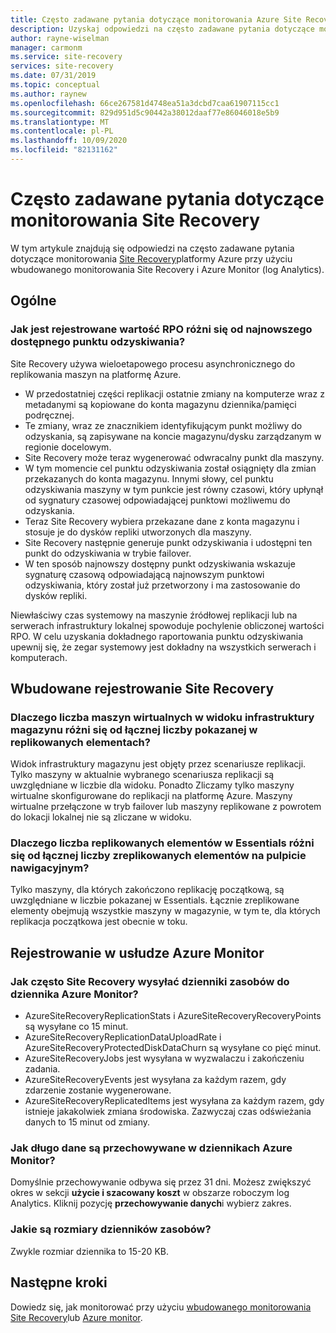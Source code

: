 ```yaml
---
title: Często zadawane pytania dotyczące monitorowania Azure Site Recovery
description: Uzyskaj odpowiedzi na często zadawane pytania dotyczące monitorowania Azure Site Recovery przy użyciu wbudowanego monitorowania i Azure Monitor (Log Analytics)
author: rayne-wiselman
manager: carmonm
ms.service: site-recovery
services: site-recovery
ms.date: 07/31/2019
ms.topic: conceptual
ms.author: raynew
ms.openlocfilehash: 66ce267581d4748ea51a3dcbd7caa61907115cc1
ms.sourcegitcommit: 829d951d5c90442a38012daaf77e86046018e5b9
ms.translationtype: MT
ms.contentlocale: pl-PL
ms.lasthandoff: 10/09/2020
ms.locfileid: "82131162"
---
```

# <a name="common-questions-about-site-recovery-monitoring"></a>Często zadawane pytania dotyczące monitorowania Site Recovery

W tym artykule znajdują się odpowiedzi na często zadawane pytania dotyczące monitorowania [Site Recovery](site-recovery-overview.md)platformy Azure przy użyciu wbudowanego monitorowania Site Recovery i Azure Monitor (log Analytics).

## <a name="general"></a>Ogólne

### <a name="how-is-the-rpo-value-logged-different-from-the-latest-available-recovery-point"></a>Jak jest rejestrowane wartość RPO różni się od najnowszego dostępnego punktu odzyskiwania?

Site Recovery używa wieloetapowego procesu asynchronicznego do replikowania maszyn na platformę Azure.

- W przedostatniej części replikacji ostatnie zmiany na komputerze wraz z metadanymi są kopiowane do konta magazynu dziennika/pamięci podręcznej.
- Te zmiany, wraz ze znacznikiem identyfikującym punkt możliwy do odzyskania, są zapisywane na koncie magazynu/dysku zarządzanym w regionie docelowym.
- Site Recovery może teraz wygenerować odwracalny punkt dla maszyny.
- W tym momencie cel punktu odzyskiwania został osiągnięty dla zmian przekazanych do konta magazynu. Innymi słowy, cel punktu odzyskiwania maszyny w tym punkcie jest równy czasowi, który upłynął od sygnatury czasowej odpowiadającej punktowi możliwemu do odzyskania.
- Teraz Site Recovery wybiera przekazane dane z konta magazynu i stosuje je do dysków repliki utworzonych dla maszyny.
- Site Recovery następnie generuje punkt odzyskiwania i udostępni ten punkt do odzyskiwania w trybie failover.
- W ten sposób najnowszy dostępny punkt odzyskiwania wskazuje sygnaturę czasową odpowiadającą najnowszym punktowi odzyskiwania, który został już przetworzony i ma zastosowanie do dysków repliki.


Niewłaściwy czas systemowy na maszynie źródłowej replikacji lub na serwerach infrastruktury lokalnej spowoduje pochylenie obliczonej wartości RPO. W celu uzyskania dokładnego raportowania punktu odzyskiwania upewnij się, że zegar systemowy jest dokładny na wszystkich serwerach i komputerach.



## <a name="inbuilt-site-recovery-logging"></a>Wbudowane rejestrowanie Site Recovery


### <a name="why-is-the-vm-count-in-the-vault-infrastructure-view-different-from-the-total-count-shown-in-replicated-items"></a>Dlaczego liczba maszyn wirtualnych w widoku infrastruktury magazynu różni się od łącznej liczby pokazanej w replikowanych elementach?

Widok infrastruktury magazynu jest objęty przez scenariusze replikacji. Tylko maszyny w aktualnie wybranego scenariusza replikacji są uwzględniane w liczbie dla widoku. Ponadto Zliczamy tylko maszyny wirtualne skonfigurowane do replikacji na platformę Azure. Maszyny wirtualne przełączone w tryb failover lub maszyny replikowane z powrotem do lokacji lokalnej nie są zliczane w widoku.

### <a name="why-is-the-count-of-replicated-items-in-essentials-different-from-the-total-count-of-replicated-items-on-the-dashboard"></a>Dlaczego liczba replikowanych elementów w Essentials różni się od łącznej liczby zreplikowanych elementów na pulpicie nawigacyjnym?

Tylko maszyny, dla których zakończono replikację początkową, są uwzględniane w liczbie pokazanej w Essentials. Łącznie zreplikowane elementy obejmują wszystkie maszyny w magazynie, w tym te, dla których replikacja początkowa jest obecnie w toku.

## <a name="azure-monitor-logging"></a>Rejestrowanie w usłudze Azure Monitor


### <a name="how-often-does-site-recovery-send-resource-logs-to-azure-monitor-log"></a>Jak często Site Recovery wysyłać dzienniki zasobów do dziennika Azure Monitor? 

- AzureSiteRecoveryReplicationStats i AzureSiteRecoveryRecoveryPoints są wysyłane co 15 minut.  
- AzureSiteRecoveryReplicationDataUploadRate i AzureSiteRecoveryProtectedDiskDataChurn są wysyłane co pięć minut. 
- AzureSiteRecoveryJobs jest wysyłana w wyzwalaczu i zakończeniu zadania.
- AzureSiteRecoveryEvents jest wysyłana za każdym razem, gdy zdarzenie zostanie wygenerowane. 
- AzureSiteRecoveryReplicatedItems jest wysyłana za każdym razem, gdy istnieje jakakolwiek zmiana środowiska. Zazwyczaj czas odświeżania danych to 15 minut od zmiany. 

### <a name="how-long-is-data-kept-in-azure-monitor-logs"></a>Jak długo dane są przechowywane w dziennikach Azure Monitor? 

Domyślnie przechowywanie odbywa się przez 31 dni. Możesz zwiększyć okres w sekcji **użycie i szacowany koszt** w obszarze roboczym log Analytics. Kliknij pozycję **przechowywanie danych**i wybierz zakres.

### <a name="whats-the-size-of-the-resource-logs"></a>Jakie są rozmiary dzienników zasobów? 

Zwykle rozmiar dziennika to 15-20 KB. 


## <a name="next-steps"></a>Następne kroki

Dowiedz się, jak monitorować przy użyciu [wbudowanego monitorowania Site Recovery](site-recovery-monitor-and-troubleshoot.md)lub [Azure monitor](monitor-log-analytics.md).


